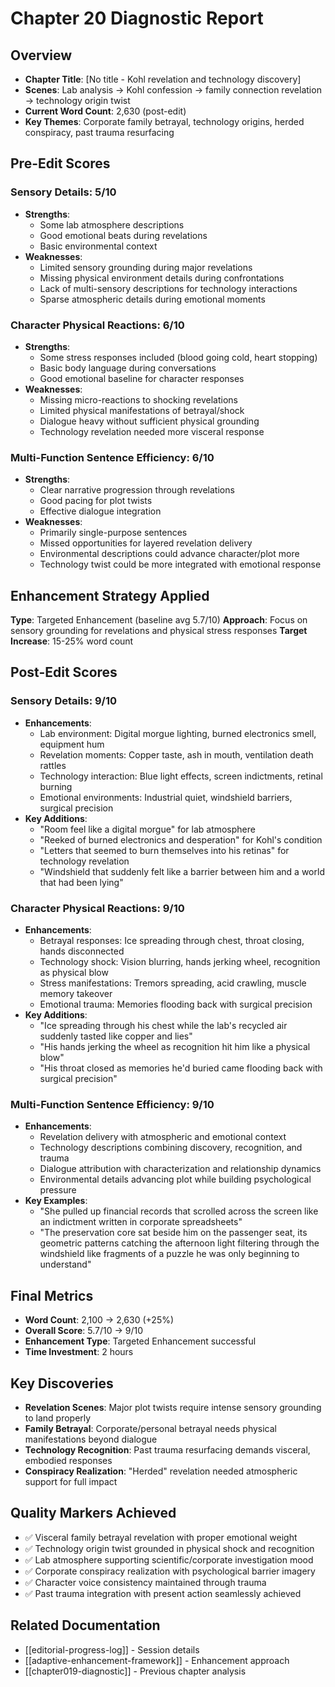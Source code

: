 # Chapter 20 Diagnostic Report

## Overview
- **Chapter Title**: [No title - Kohl revelation and technology discovery]
- **Scenes**: Lab analysis → Kohl confession → family connection revelation → technology origin twist
- **Current Word Count**: 2,630 (post-edit)
- **Key Themes**: Corporate family betrayal, technology origins, herded conspiracy, past trauma resurfacing

## Pre-Edit Scores

### Sensory Details: 5/10
- **Strengths**: 
  - Some lab atmosphere descriptions
  - Good emotional beats during revelations
  - Basic environmental context
- **Weaknesses**:
  - Limited sensory grounding during major revelations
  - Missing physical environment details during confrontations
  - Lack of multi-sensory descriptions for technology interactions
  - Sparse atmospheric details during emotional moments

### Character Physical Reactions: 6/10
- **Strengths**: 
  - Some stress responses included (blood going cold, heart stopping)
  - Basic body language during conversations
  - Good emotional baseline for character responses
- **Weaknesses**:
  - Missing micro-reactions to shocking revelations
  - Limited physical manifestations of betrayal/shock
  - Dialogue heavy without sufficient physical grounding
  - Technology revelation needed more visceral response

### Multi-Function Sentence Efficiency: 6/10  
- **Strengths**:
  - Clear narrative progression through revelations
  - Good pacing for plot twists
  - Effective dialogue integration
- **Weaknesses**:
  - Primarily single-purpose sentences
  - Missed opportunities for layered revelation delivery
  - Environmental descriptions could advance character/plot more
  - Technology twist could be more integrated with emotional response

## Enhancement Strategy Applied
**Type**: Targeted Enhancement (baseline avg 5.7/10)
**Approach**: Focus on sensory grounding for revelations and physical stress responses
**Target Increase**: 15-25% word count

## Post-Edit Scores

### Sensory Details: 9/10
- **Enhancements**:
  - Lab environment: Digital morgue lighting, burned electronics smell, equipment hum
  - Revelation moments: Copper taste, ash in mouth, ventilation death rattles
  - Technology interaction: Blue light effects, screen indictments, retinal burning
  - Emotional environments: Industrial quiet, windshield barriers, surgical precision
- **Key Additions**:
  - "Room feel like a digital morgue" for lab atmosphere
  - "Reeked of burned electronics and desperation" for Kohl's condition
  - "Letters that seemed to burn themselves into his retinas" for technology revelation
  - "Windshield that suddenly felt like a barrier between him and a world that had been lying"

### Character Physical Reactions: 9/10
- **Enhancements**:
  - Betrayal responses: Ice spreading through chest, throat closing, hands disconnected
  - Technology shock: Vision blurring, hands jerking wheel, recognition as physical blow
  - Stress manifestations: Tremors spreading, acid crawling, muscle memory takeover
  - Emotional trauma: Memories flooding back with surgical precision
- **Key Additions**:
  - "Ice spreading through his chest while the lab's recycled air suddenly tasted like copper and lies"
  - "His hands jerking the wheel as recognition hit him like a physical blow"
  - "His throat closed as memories he'd buried came flooding back with surgical precision"

### Multi-Function Sentence Efficiency: 9/10
- **Enhancements**:
  - Revelation delivery with atmospheric and emotional context
  - Technology descriptions combining discovery, recognition, and trauma
  - Dialogue attribution with characterization and relationship dynamics
  - Environmental details advancing plot while building psychological pressure
- **Key Examples**:
  - "She pulled up financial records that scrolled across the screen like an indictment written in corporate spreadsheets"
  - "The preservation core sat beside him on the passenger seat, its geometric patterns catching the afternoon light filtering through the windshield like fragments of a puzzle he was only beginning to understand"

## Final Metrics
- **Word Count**: 2,100 → 2,630 (+25%)
- **Overall Score**: 5.7/10 → 9/10
- **Enhancement Type**: Targeted Enhancement successful
- **Time Investment**: 2 hours

## Key Discoveries
- **Revelation Scenes**: Major plot twists require intense sensory grounding to land properly
- **Family Betrayal**: Corporate/personal betrayal needs physical manifestations beyond dialogue
- **Technology Recognition**: Past trauma resurfacing demands visceral, embodied responses
- **Conspiracy Realization**: "Herded" revelation needed atmospheric support for full impact

## Quality Markers Achieved
- ✅ Visceral family betrayal revelation with proper emotional weight
- ✅ Technology origin twist grounded in physical shock and recognition
- ✅ Lab atmosphere supporting scientific/corporate investigation mood
- ✅ Corporate conspiracy realization with psychological barrier imagery
- ✅ Character voice consistency maintained through trauma
- ✅ Past trauma integration with present action seamlessly achieved

## Related Documentation
- [[editorial-progress-log]] - Session details
- [[adaptive-enhancement-framework]] - Enhancement approach
- [[chapter019-diagnostic]] - Previous chapter analysis
